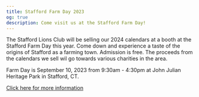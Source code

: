 ```yaml
---
title: Stafford Farm Day 2023
og: true
description: Come visit us at the Stafford Farm Day!
---
```

The Stafford Lions Club will be selling our 2024 calendars at a booth at the Stafford Farm Day this year. Come down and experience a taste of the origins of Stafford as a farming town. Admission is free. The proceeds from the calendars we sell wil go towards various charities in the area.

Farm Day is September 10, 2023 from 9:30am - 4:30pm at John Julian Heritage Park in Stafford, CT.

<a href="https://www.staffordag.com/farmday" target="_blank">Click here for more information</a>
